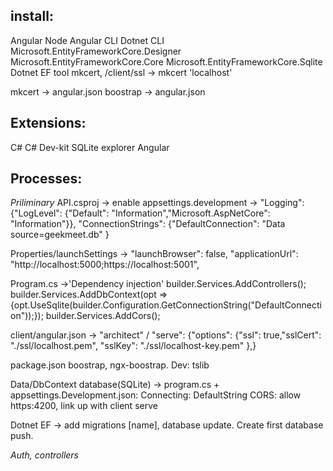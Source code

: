 ## install:

Angular
Node
Angular CLI
Dotnet CLI
Microsoft.EntityFrameworkCore.Designer
Microsoft.EntityFrameworkCore.Core
Microsoft.EntityFrameworkCore.Sqlite
Dotnet EF tool
mkcert, /client/ssl -> mkcert 'localhost'

mkcert -> angular.json
boostrap -> angular.json

## Extensions:

C#
C# Dev-kit
SQLite explorer
Angular

## Processes:

_Priliminary_
API.csproj -> <ImplicitUsings>enable</ImplicitUsings>
appsettings.development -> "Logging": {"LogLevel": {"Default": "Information","Microsoft.AspNetCore": "Information"}},
"ConnectionStrings": {"DefaultConnection": "Data source=geekmeet.db" }

Properties/launchSettings -> "launchBrowser": false, "applicationUrl": "http://localhost:5000;https://localhost:5001",

Program.cs ->'Dependency injection'
builder.Services.AddControllers();
builder.Services.AddDbContext<DataContext>(opt =>{opt.UseSqlite(builder.Configuration.GetConnectionString("DefaultConnection"));});
builder.Services.AddCors();

client/angular.json -> "architect" / "serve": {"options": {"ssl": true,"sslCert": "./ssl/localhost.pem", "sslKey": "./ssl/localhost-key.pem" },}

package.json boostrap, ngx-boostrap. Dev: tslib

Data/DbContext
database(SQLite) -> program.cs + appsettings.Development.json: Connecting: DefaultString
CORS: allow https:4200, link up with client serve

Dotnet EF -> add migrations [name], database update. Create first database push.

_Auth, controllers_
